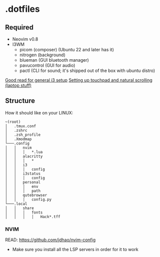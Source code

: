 # .dotfiles

## Required

- Neovim v0.8
- I3WM
  - picom (composer) (Ubuntu 22 and later has it)
  - nitrogen (background)
  - blueman (GUI bluetooth manager)
  - pavucontrol (GUI for audio)
  - pactl (CLI for sound; it's shipped out of the box with ubuntu distro)

[Good read for general i3 setup](https://www.makeuseof.com/things-to-do-after-installing-i3wm/)
[Setting up touchpad and natural scrolling (laptop stuff)](https://cravencode.com/post/essentials/enable-tap-to-click-in-i3wm/)

## Structure

How it should like on your LINUX:
```
~(root)
│   .tmux.conf
│   .zshrc
│   .zsh_profile
│   .Xmodmap
└───.config
│   │   nvim
│   │   │   *.lua
│   │   alacritty
│   │   │   *
│   │   i3
│   │   │   config
│   │   i3status
│   │   │   config
│   │   personal
│   │   │   env
│   │   │   path
│   │   qutebrowser
│   │   │   config.py
└───.local
│   │   share
│   │   │   fonts
│   │   │   │   Hack*.tff
```

### NVIM
READ: https://github.com/jdhao/nvim-config
- Make sure you install all the LSP servers in order for it to work

